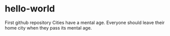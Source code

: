 # hello-world
First github repository
Cities have a mental age. Everyone should leave their home city when they pass its mental age.
